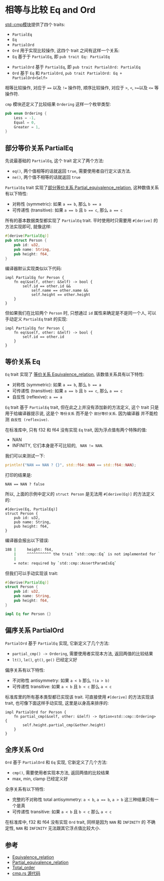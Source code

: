 # 相等与比较 Eq and Ord

[std::cmp模块](https://doc.rust-lang.org/std/cmp/index.html)提供了四个 traits:

- `PartialEq`
- `Eq`
- `PartialOrd`
- `Ord`
  用于实现比较操作, 这四个 trait 之间有这样一个关系:
- `Eq` 基于于 `PartialEq`, 即 `pub trait Eq: PartialEq`

* `PartialOrd` 基于 `PartialEq`, 即 `pub trait PartialOrd: PartialEq`
* `Ord` 基于 `Eq` 和 `PartialOrd`, `pub trait PartialOrd: Eq + PartialOrd<Self>`

相等比较操作, 对应于 `==` 以及 `!=` 操作符,
顺序比较操作, 对应于 `>`, `<`, `>=`以及 `<=` 等操作符.

`cmp` 模块还定义了比较结果 `Ordering` 这样一个枚举类型:

```rust
pub enum Ordering {
    Less = -1,
    Equal = 0,
    Greater = 1,
}
```

## 部分等价关系 PartialEq

先说最基础的 `PartialEq`, 这个 trait 定义了两个方法:

- `eq()`, 两个值相等的话就返回 `true`, 需要使用者自行定义该方法.
- `ne()`, 两个值不相等的话就返回 `true`

`PartialEq` trait
实现了[部分等价关系 Partial_equivalence_relation](https://en.wikipedia.org/wiki/Partial_equivalence_relation),
这种数值关系有以下特性:

- 对称性 (symmetric): 如果 `a == b`, 那么 `b == a`
- 可传递性 (transitive): 如果 `a == b` 且 `b == c`, 那么 `a == c`

所有的基本数据类型都实现了 `PartialEq` trait. 平时使用时只需要用 `#[derive]` 的方法实现即可, 就像这样:

```rust
#[derive(PartialEq)]
pub struct Person {
    pub id: u32,
    pub name: String,
    pub height: f64,
}
```

编译器默认实现类似以下代码:

```rust, ignore
impl PartialEq for Person {
    fn eq(&self, other: &Self) -> bool {
        self.id == other.id &&
            self.name == other.name &&
            self.height == other.height
    }
}
```

但如果我们在比较两个 `Person` 时, 只想通过 `id` 属性来确定是不是同一个人, 可以
手动定义 `PartialEq` trait 的实现:

```rust, ignore
impl PartialEq for Person {
    fn eq(&self, other: &Self) -> bool {
        self.id == other.id
    }
}
```

## 等价关系 Eq

`Eq` trait 实现了 [等价关系 Equivalence_relation](https://en.wikipedia.org/wiki/Equivalence_relation),
该数值关系具有以下特性:

- 对称性 (symmetric): 如果 `a == b`, 那么 `b == a`
- 可传递性 (transitive): 如果 `a == b` 且 `b == c`, 那么 `a == c`
- 自反性 (reflexive): `a == a`

`Eq` trait 基于 `PartialEq` trait, 但在此之上并没有添加新的方法定义, 这个 trait
只是用于给编译器提示说, 这是个 `等份关系` 而不是个 `部分等价关系`. 因为编译器
并不能检测 `自反性 (reflexive)`.

在标准库中, 只有 f32 和 f64 没有实现 `Eq` trait, 因为浮点值有两个特殊的值:

- NAN
- INFINITY, 它们本身是不可比较的, ` NAN != NAN`.

我们可以来测试一下:

```rust
println!("NAN == NAN ? {}", std::f64::NAN == std::f64::NAN);
```

打印的结果是:

```text
NAN == NAN ? false
```

所以, 上面的示例中定义的 `struct Person` 是无法用 `#[derive(Eq)]` 的方法定义的:

```rust, ignore
#[derive(Eq, PartialEq)]
struct Person {
    pub id: u32,
    pub name: String,
    pub height: f64,
}
```

编译器会报出以下错误:

```bash
188 |     height: f64,
    |     ^^^^^^^^^^^ the trait `std::cmp::Eq` is not implemented for `f64`
    |
    = note: required by `std::cmp::AssertParamIsEq`
```

但我们可以手动实现该 trait:

```rust
#[derive(PartialEq)]
struct Person {
    pub id: u32,
    pub name: String,
    pub height: f64,
}

impl Eq for Person {}
```

## 偏序关系 PartialOrd

`PartialOrd` 基于 `PartialEq` 实现, 它新定义了几个方法:

- `partial_cmp() -> Ordering`, 需要使用者实现本方法, 返回两值的比较结果
- `lt()`, `le()`, `gt()`, `ge()` 已经定义好

偏序关系有以下特性:

- 不对称性 antisymmetry: 如果 `a < b` 那么 `!(a > b)`
- 可传递性 transitive: 如果 `a < b` 且 `b < c` 那么 `a < c`

标准库里的所有基本类型都已实现该 trait. 可直接使用 `#[derive]` 的方法实现该 trait,
也可像下面这样手动实现, 这里是以身高来排序的:

```rust, ignore
impl PartialOrd for Person {
    fn partial_cmp(&self, other: &Self) -> Option<std::cmp::Ordering> {
        self.height.partial_cmp(&other.height)
    }
}
```

## 全序关系 Ord

`Ord` 基于 `PartialOrd` 和 `Eq` 实现, 它新定义了几个方法:

- `cmp()`, 需要使用者实现本方法, 返回两值的比较结果
- max, min, clamp 已经定义好

全序关系有以下特性:

- 完整的不对称性 total antisymmetry: `a < b`, `a == b`, `a > b` 这三种结果只有一个是真
- 可传递性 transitive: 如果 `a < b` 且 `b < c` 那么 `a < c`

在标准库中, f32 和 f64 没有实现 `Ord` trait, 同样是因为 `NAN` 和 `INFINITY` 的
不确定性, `NAN` 和 `INFINITY` 无法跟其它浮点值比较大小.

## 参考

- [Equivalence_relation](https://en.wikipedia.org/wiki/Equivalence_relation)
- [Partial_equivalence_relation](https://en.wikipedia.org/wiki/Partial_equivalence_relation)
- [Total_order](https://en.wikipedia.org/wiki/Total_order)
- [cmp.rs 源代码](https://doc.rust-lang.org/src/core/cmp.rs.html)
